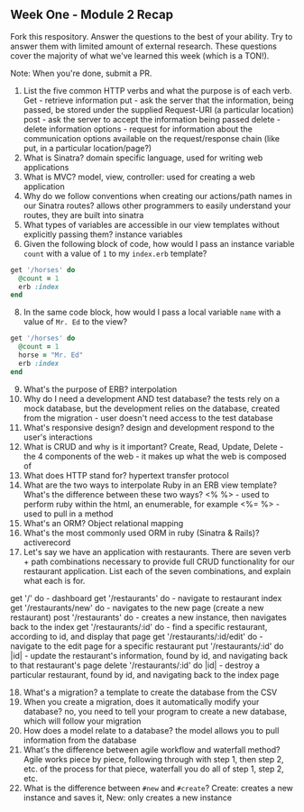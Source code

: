 ## Week One - Module 2 Recap

Fork this respository. Answer the questions to the best of your ability. Try to answer them with limited amount of external research. These questions cover the majority of what we've learned this week (which is a TON!).

Note: When you're done, submit a PR.

1. List the five common HTTP verbs and what the purpose is of each verb.
Get - retrieve information
put - ask the server that the information, being passed, be stored under the supplied Request-URI (a particular location)
post - ask the server to accept the information being passed
delete - delete information
options - request for information about the communication options available on the request/response chain (like put, in a particular location/page?)
2. What is Sinatra?
domain specific language, used for writing web applications
4. What is MVC?
model, view, controller: used for creating a web application
5. Why do we follow conventions when creating our actions/path names in our Sinatra routes?
allows other programmers to easily understand your routes, they are built into sinatra
6. What types of variables are accessible in our view templates without explicitly passing them?
instance variables
7. Given the following block of code, how would I pass an instance variable `count` with a value of `1` to my `index.erb` template?

  ```ruby
  get '/horses' do
    @count = 1
    erb :index
  end
  ```

8. In the same code block, how would I pass a local variable `name` with a value of `Mr. Ed` to the view?

```ruby
get '/horses' do
  @count = 1
  horse = "Mr. Ed"
  erb :index
end
```

9. What's the purpose of ERB?
interpolation
10. Why do I need a development AND test database?
the tests rely on a mock database, but the development relies on the database, created from the migration - user doesn't need access to the test database
11. What's responsive design?
design and development respond to the user's interactions
12. What is CRUD and why is it important?
Create, Read, Update, Delete - the 4 components of the web - it makes up what the web is composed of
13. What does HTTP stand for?
hypertext transfer protocol
14. What are the two ways to interpolate Ruby in an ERB view template? What's the difference between these two ways?
<% %> - used to perform ruby within the html, an enumerable, for example
<%= %> - used to pull in a method
15. What's an ORM?
Object relational mapping
16. What's the most commonly used ORM in ruby (Sinatra & Rails)?
activerecord
17. Let's say we have an application with restaurants. There are seven verb + path combinations necessary to provide full CRUD functionality for our restaurant application. List each of the seven combinations, and explain what each is for.

get '/' do - dashboard
get '/restaurants' do - navigate to restaurant index
get '/restaurants/new' do - navigates to the new page (create a new restaurant)
post '/restaurants' do - creates a new instance, then navigates back to the index
get '/restaurants/:id' do - find a specific restaurant, according to id, and display that page
get '/restaurants/:id/edit' do - navigate to the edit page for a specific restaurant
put '/restaurants/:id' do |id| - update the restaurant's information, found by id, and navigating back to that restaurant's page
delete '/restaurants/:id' do |id| - destroy a particular restaurant, found by id, and navigating back to the index page

18. What's a migration?
a template to create the database from the CSV
19. When you create a migration, does it automatically modify your database?
no, you need to tell your program to create a new database, which will follow your migration
20. How does a model relate to a database?
the model allows you to pull information from the database
21. What's the difference between agile workflow and waterfall method?
Agile works piece by piece, following through with step 1, then step 2, etc. of the process for that piece, waterfall you do all of step 1, step 2, etc.
22. What is the difference between `#new` and `#create`?
Create: creates a new instance and saves it, New: only creates a new instance
